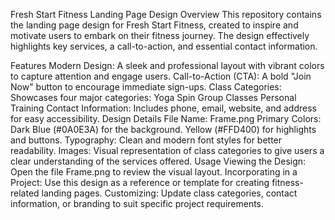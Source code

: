 Fresh Start Fitness Landing Page Design
Overview
This repository contains the landing page design for Fresh Start Fitness, created to inspire and motivate users to embark on their fitness journey. The design effectively highlights key services, a call-to-action, and essential contact information.

Features
Modern Design: A sleek and professional layout with vibrant colors to capture attention and engage users.
Call-to-Action (CTA): A bold "Join Now" button to encourage immediate sign-ups.
Class Categories: Showcases four major categories:
Yoga
Spin
Group Classes
Personal Training
Contact Information: Includes phone, email, website, and address for easy accessibility.
Design Details
File Name: Frame.png
Primary Colors:
Dark Blue (#0A0E3A) for the background.
Yellow (#FFD400) for highlights and buttons.
Typography: Clean and modern font styles for better readability.
Images: Visual representation of class categories to give users a clear understanding of the services offered.
Usage
Viewing the Design:
Open the file Frame.png to review the visual layout.
Incorporating in a Project:
Use this design as a reference or template for creating fitness-related landing pages.
Customizing:
Update class categories, contact information, or branding to suit specific project requirements.
